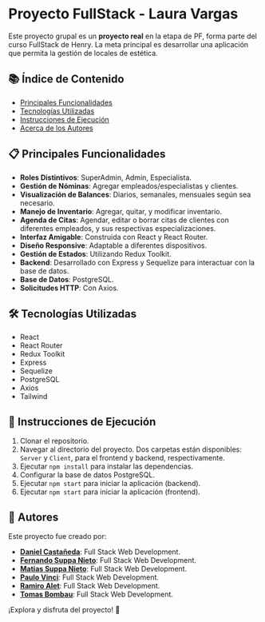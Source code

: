 # Proyecto FullStack - Laura Vargas

Este proyecto grupal es un **proyecto real** en la etapa de PF, forma parte del curso FullStack de Henry. La meta principal es desarrollar una aplicación que permita la gestión de locales de estética.

## 📚 Índice de Contenido

- [Principales Funcionalidades](#principales-funcionalidades)
- [Tecnologías Utilizadas](#tecnologías-utilizadas)
- [Instrucciones de Ejecución](#instrucciones-de-ejecución)
- [Acerca de los Autores](#autores)

## 📋 Principales Funcionalidades

- **Roles Distintivos**: SuperAdmin, Admin, Especialista.
- **Gestión de Nóminas**: Agregar empleados/especialistas y clientes.
- **Visualización de Balances**: Diarios, semanales, mensuales según sea necesario.
- **Manejo de Inventario**: Agregar, quitar, y modificar inventario.
- **Agenda de Citas**: Agendar, editar o borrar citas de clientes con diferentes empleados, y sus respectivas especializaciones.
- **Interfaz Amigable**: Construida con React y React Router.
- **Diseño Responsive**: Adaptable a diferentes dispositivos.
- **Gestión de Estados**: Utilizando Redux Toolkit.
- **Backend**: Desarrollado con Express y Sequelize para interactuar con la base de datos.
- **Base de Datos**: PostgreSQL.
- **Solicitudes HTTP**: Con Axios.

## 🛠️ Tecnologías Utilizadas

- React
- React Router
- Redux Toolkit
- Express
- Sequelize
- PostgreSQL
- Axios
- Tailwind

## 🚀 Instrucciones de Ejecución

1. Clonar el repositorio.
2. Navegar al directorio del proyecto. Dos carpetas están disponibles: `Server` y `Client`, para el frontend y backend, respectivamente.
3. Ejecutar `npm install` para instalar las dependencias.
4. Configurar la base de datos PostgreSQL.
5. Ejecutar `npm start` para iniciar la aplicación (backend).
6. Ejecutar `npm start` para iniciar la aplicación (frontend).

## 👥 Autores

Este proyecto fue creado por:

- [**Daniel Castañeda**](https://www.linkedin.com/in/luis-daniel-casta%C3%B1eda-abanto-5b3119216/): Full Stack Web Development.
- [**Fernando Suppa Nieto**](https://www.linkedin.com/in/fernando-suppa-nieto/): Full Stack Web Development.
- [**Matias Suppa Nieto**](https://www.linkedin.com/in/matias-nicolas-suppa-nieto-139b6b234/): Full Stack Web Development.
- [**Paulo Vinci**](https://www.linkedin.com/in/paulo-damian-vinci/): Full Stack Web Development.
- [**Ramiro Alet**](https://www.linkedin.com/in/ramiro-alet/): Full Stack Web Development.
- [**Tomas Bombau**](https://www.linkedin.com/in/tom%C3%A1s-ignacio-bombau-049a52139/): Full Stack Web Development.

¡Explora y disfruta del proyecto! 🚀
